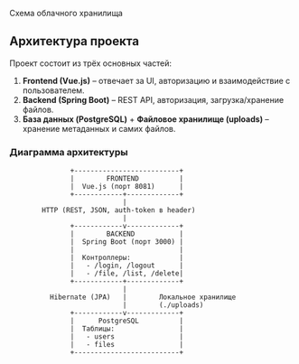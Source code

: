 Схема облачного хранилища
## Архитектура проекта

Проект состоит из трёх основных частей:
1. **Frontend (Vue.js)** – отвечает за UI, авторизацию и взаимодействие с пользователем.
2. **Backend (Spring Boot)** – REST API, авторизация, загрузка/хранение файлов.
3. **База данных (PostgreSQL)** + **Файловое хранилище (uploads)** – хранение метаданных и самих файлов.

### Диаграмма архитектуры

```text
               +--------------------------+
               |        FRONTEND          |
               |  Vue.js (порт 8081)      |
               +------------+-------------+
                            |
        HTTP (REST, JSON, auth-token в header)
                            |
               +------------v-------------+
               |        BACKEND           |
               |  Spring Boot (порт 3000) |
               |                          |
               |  Контроллеры:            |
               |   - /login, /logout      |
               |   - /file, /list, /delete|
               +------------+-------------+
                            |
          Hibernate (JPA)   |        Локальное хранилище
                            |        (./uploads)
               +------------v-------------+
               |      PostgreSQL          |
               |  Таблицы:                |
               |   - users                |
               |   - files                |
               +--------------------------+
